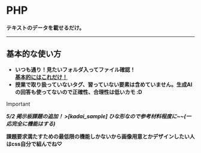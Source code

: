 # PHP
**テキストのデータを載せるだけ。**

---

## 基本的な使い方
- **いつも通り！見たいフォルダ入ってファイル確認！**    
<ins>**基本的にはこれだけ！**</ins>  
- **授業で取り扱っていないタグ、習っていない要素は含めていません。生成AIの回答も使ってないので正確性、合理性は低いカモ :D**

>[!important] 
>***5/2 掲示板課題の追加！ >[kadai_sample] ひな形なので参考材料程度に~~(一応完全に機能はする)***

**課題要求満たすための最低限の機能しかないから画像用意とかデザインしたい人はcss自分で組んでね♡**
